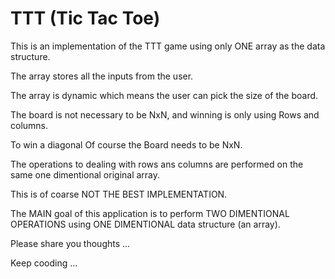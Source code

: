 # TTT (Tic Tac Toe)

This is an implementation of the TTT game using only ONE array as the data structure.

The array stores all the inputs from the user.

The array is dynamic which means the user can pick the size of the board.

The board is not necessary to be NxN, and winning is only using Rows and columns.

To win a diagonal Of course the Board needs to be NxN.

The operations to dealing with rows ans columns are performed on the same one dimentional original array.

This is of coarse NOT THE BEST IMPLEMENTATION.

The MAIN goal of this application is to perform TWO DIMENTIONAL OPERATIONS using ONE DIMENTIONAL data structure (an array).


Please share you thoughts ...

Keep cooding ...
